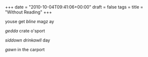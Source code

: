+++
date = "2010-10-04T09:41:06+00:00"
draft = false
tags = 
title = "Without Reading"
+++
<p>youse get <em>bline</em> magz ay</p>&#13;
<p><em>gedda</em> crate o'sport</p>&#13;
<p><em>siddown drinkawll</em> day</p>&#13;
<p><em>gawn</em> in the carport</p> 